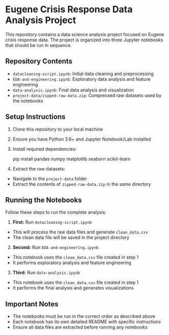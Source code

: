# Eugene Crisis Response Data Analysis Project

This repository contains a data science analysis project focused on Eugene crisis response data. The project is organized into three Jupyter notebooks that should be run in sequence.

## Repository Contents

* `datacleaning-script.ipynb`: Initial data cleaning and preprocessing
* `EDA-and-engineering.ipynb`: Exploratory data analysis and feature engineering
* `data-analysis.ipynb`: Final data analysis and visualization
* `project-data/zipped-raw-data.zip`: Compressed raw datasets used by the notebooks

## Setup Instructions

1. Clone this repository to your local machine
2. Ensure you have Python 3.6+ and Jupyter Notebook/Lab installed
3. Install required dependencies:
  
      pip install pandas numpy matplotlib seaborn scikit-learn
  
4. Extract the raw datasets:
  * Navigate to the `project-data` folder
  * Extract the contents of `zipped-raw-data.zip` in the same directory

## Running the Notebooks

Follow these steps to run the complete analysis:

1. **First:** Run `datacleaning-script.ipynb`
  
  * This will process the raw data files and generate `clean_data.csv`
  * The clean data file will be saved in the project directory
2. **Second:** Run `EDA-and-engineering.ipynb`
  
  * This notebook uses the `clean_data.csv` file created in step 1
  * It performs exploratory analysis and feature engineering
3. **Third:** Run `data-analysis.ipynb`
  
  * This notebook uses the `clean_data.csv` file created in step 1
  * It performs the final analysis and generates visualizations

## Important Notes

* The notebooks must be run in the correct order as described above
* Each notebook has its own detailed README with specific instructions
* Ensure all data files are extracted before running any notebooks
